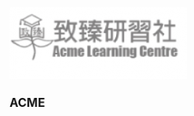 <secction>
<img src="logo/8D3C961C-A464-4076-8F99-F14F56469212.png" align="middle">  
<centre>
<h2>ACME</font></h2>
<section/>

